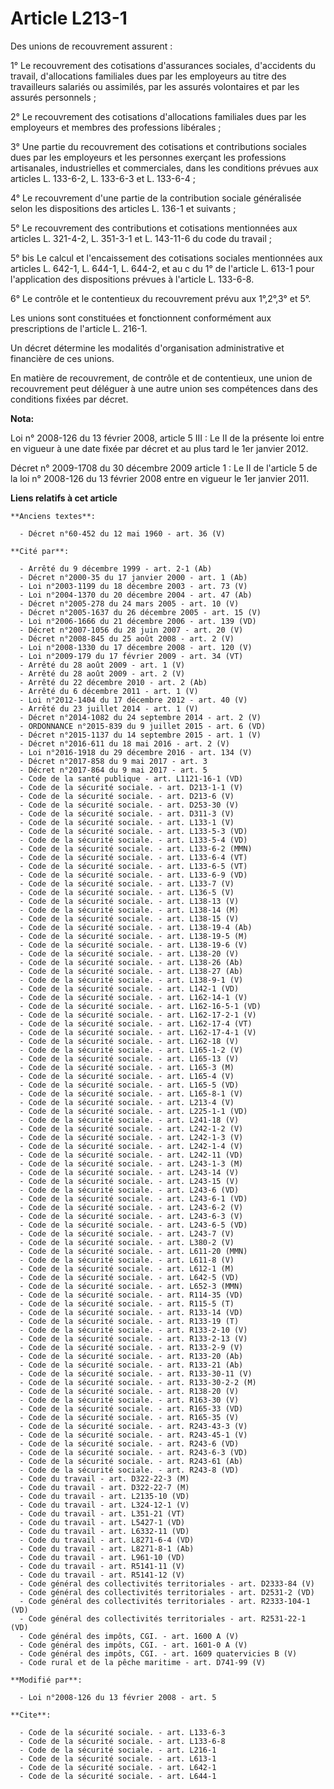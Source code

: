 # Article L213-1

Des unions de recouvrement assurent : 

1° Le recouvrement des cotisations d'assurances sociales, d'accidents du travail, d'allocations familiales dues par les
employeurs au titre des travailleurs salariés ou assimilés, par les assurés volontaires et par les assurés personnels ; 

2° Le recouvrement des cotisations d'allocations familiales dues par les employeurs et membres des professions libérales ; 

3° Une partie du recouvrement des cotisations et contributions sociales dues par les employeurs et les personnes exerçant les
professions artisanales, industrielles et commerciales, dans les conditions prévues aux articles L. 133-6-2, L. 133-6-3 et L.
133-6-4 ; 

4° Le recouvrement d'une partie de la contribution sociale généralisée selon les dispositions des articles L. 136-1 et
suivants ; 

5° Le recouvrement des contributions et cotisations mentionnées aux articles L. 321-4-2, L. 351-3-1 et L. 143-11-6 du code du
travail ; 

5° bis Le calcul et l'encaissement des cotisations sociales mentionnées aux articles L. 642-1, L. 644-1, L. 644-2, et au c du
1° de l'article L. 613-1 pour l'application des dispositions prévues à l'article L. 133-6-8.

6° Le contrôle et le contentieux du recouvrement prévu aux 1°,2°,3° et 5°. 

Les unions sont constituées et fonctionnent conformément aux prescriptions de l'article L. 216-1. 

Un décret détermine les modalités d'organisation administrative et financière de ces unions. 

En matière de recouvrement, de contrôle et de contentieux, une union de recouvrement peut déléguer à une autre union ses
compétences dans des conditions fixées par décret.

**Nota:**

Loi n° 2008-126 du 13 février 2008, article 5 III : Le II de la présente loi entre en vigueur à une date fixée par décret et
au plus tard le 1er janvier 2012.

Décret n° 2009-1708 du 30 décembre 2009 article 1 : Le II de l'article 5 de la loi n° 2008-126 du 13 février 2008 entre en
vigueur le 1er janvier 2011.

**Liens relatifs à cet article**

	**Anciens textes**:

	  - Décret n°60-452 du 12 mai 1960 - art. 36 (V)

	**Cité par**:

	  - Arrêté du 9 décembre 1999 - art. 2-1 (Ab)
	  - Décret n°2000-35 du 17 janvier 2000 - art. 1 (Ab)
	  - Loi n°2003-1199 du 18 décembre 2003 - art. 73 (V)
	  - Loi n°2004-1370 du 20 décembre 2004 - art. 47 (Ab)
	  - Décret n°2005-278 du 24 mars 2005 - art. 10 (V)
	  - Décret n°2005-1637 du 26 décembre 2005 - art. 15 (V)
	  - Loi n°2006-1666 du 21 décembre 2006 - art. 139 (VD)
	  - Décret n°2007-1056 du 28 juin 2007 - art. 20 (V)
	  - Décret n°2008-845 du 25 août 2008 - art. 2 (V)
	  - Loi n°2008-1330 du 17 décembre 2008 - art. 120 (V)
	  - Loi n°2009-179 du 17 février 2009 - art. 34 (VT)
	  - Arrêté du 28 août 2009 - art. 1 (V)
	  - Arrêté du 28 août 2009 - art. 2 (V)
	  - Arrêté du 22 décembre 2010 - art. 2 (Ab)
	  - Arrêté du 6 décembre 2011 - art. 1 (V)
	  - Loi n°2012-1404 du 17 décembre 2012 - art. 40 (V)
	  - Arrêté du 23 juillet 2014 - art. 1 (V)
	  - Décret n°2014-1082 du 24 septembre 2014 - art. 2 (V)
	  - ORDONNANCE n°2015-839 du 9 juillet 2015 - art. 6 (VD)
	  - Décret n°2015-1137 du 14 septembre 2015 - art. 1 (V)
	  - Décret n°2016-611 du 18 mai 2016 - art. 2 (V)
	  - Loi n°2016-1918 du 29 décembre 2016 - art. 134 (V)
	  - Décret n°2017-858 du 9 mai 2017 - art. 3
	  - Décret n°2017-864 du 9 mai 2017 - art. 5
	  - Code de la santé publique - art. L1121-16-1 (VD)
	  - Code de la sécurité sociale. - art. D213-1-1 (V)
	  - Code de la sécurité sociale. - art. D213-6 (V)
	  - Code de la sécurité sociale. - art. D253-30 (V)
	  - Code de la sécurité sociale. - art. D311-3 (V)
	  - Code de la sécurité sociale. - art. L133-1 (V)
	  - Code de la sécurité sociale. - art. L133-5-3 (VD)
	  - Code de la sécurité sociale. - art. L133-5-4 (VD)
	  - Code de la sécurité sociale. - art. L133-6-2 (MMN)
	  - Code de la sécurité sociale. - art. L133-6-4 (VT)
	  - Code de la sécurité sociale. - art. L133-6-5 (VT)
	  - Code de la sécurité sociale. - art. L133-6-9 (VD)
	  - Code de la sécurité sociale. - art. L133-7 (V)
	  - Code de la sécurité sociale. - art. L136-5 (V)
	  - Code de la sécurité sociale. - art. L138-13 (V)
	  - Code de la sécurité sociale. - art. L138-14 (M)
	  - Code de la sécurité sociale. - art. L138-15 (V)
	  - Code de la sécurité sociale. - art. L138-19-4 (Ab)
	  - Code de la sécurité sociale. - art. L138-19-5 (M)
	  - Code de la sécurité sociale. - art. L138-19-6 (V)
	  - Code de la sécurité sociale. - art. L138-20 (V)
	  - Code de la sécurité sociale. - art. L138-26 (Ab)
	  - Code de la sécurité sociale. - art. L138-27 (Ab)
	  - Code de la sécurité sociale. - art. L138-9-1 (V)
	  - Code de la sécurité sociale. - art. L142-1 (VD)
	  - Code de la sécurité sociale. - art. L162-14-1 (V)
	  - Code de la sécurité sociale. - art. L162-16-5-1 (VD)
	  - Code de la sécurité sociale. - art. L162-17-2-1 (V)
	  - Code de la sécurité sociale. - art. L162-17-4 (VT)
	  - Code de la sécurité sociale. - art. L162-17-4-1 (V)
	  - Code de la sécurité sociale. - art. L162-18 (V)
	  - Code de la sécurité sociale. - art. L165-1-2 (V)
	  - Code de la sécurité sociale. - art. L165-13 (V)
	  - Code de la sécurité sociale. - art. L165-3 (M)
	  - Code de la sécurité sociale. - art. L165-4 (V)
	  - Code de la sécurité sociale. - art. L165-5 (VD)
	  - Code de la sécurité sociale. - art. L165-8-1 (V)
	  - Code de la sécurité sociale. - art. L213-4 (V)
	  - Code de la sécurité sociale. - art. L225-1-1 (VD)
	  - Code de la sécurité sociale. - art. L241-18 (V)
	  - Code de la sécurité sociale. - art. L242-1-2 (V)
	  - Code de la sécurité sociale. - art. L242-1-3 (V)
	  - Code de la sécurité sociale. - art. L242-1-4 (V)
	  - Code de la sécurité sociale. - art. L242-11 (VD)
	  - Code de la sécurité sociale. - art. L243-1-3 (M)
	  - Code de la sécurité sociale. - art. L243-14 (V)
	  - Code de la sécurité sociale. - art. L243-15 (V)
	  - Code de la sécurité sociale. - art. L243-6 (VD)
	  - Code de la sécurité sociale. - art. L243-6-1 (VD)
	  - Code de la sécurité sociale. - art. L243-6-2 (V)
	  - Code de la sécurité sociale. - art. L243-6-3 (V)
	  - Code de la sécurité sociale. - art. L243-6-5 (VD)
	  - Code de la sécurité sociale. - art. L243-7 (V)
	  - Code de la sécurité sociale. - art. L380-2 (V)
	  - Code de la sécurité sociale. - art. L611-20 (MMN)
	  - Code de la sécurité sociale. - art. L611-8 (V)
	  - Code de la sécurité sociale. - art. L612-1 (M)
	  - Code de la sécurité sociale. - art. L642-5 (VD)
	  - Code de la sécurité sociale. - art. L652-3 (MMN)
	  - Code de la sécurité sociale. - art. R114-35 (VD)
	  - Code de la sécurité sociale. - art. R115-5 (T)
	  - Code de la sécurité sociale. - art. R133-14 (VD)
	  - Code de la sécurité sociale. - art. R133-19 (T)
	  - Code de la sécurité sociale. - art. R133-2-10 (V)
	  - Code de la sécurité sociale. - art. R133-2-13 (V)
	  - Code de la sécurité sociale. - art. R133-2-9 (V)
	  - Code de la sécurité sociale. - art. R133-20 (Ab)
	  - Code de la sécurité sociale. - art. R133-21 (Ab)
	  - Code de la sécurité sociale. - art. R133-30-11 (V)
	  - Code de la sécurité sociale. - art. R133-30-2-2 (M)
	  - Code de la sécurité sociale. - art. R138-20 (V)
	  - Code de la sécurité sociale. - art. R163-30 (V)
	  - Code de la sécurité sociale. - art. R165-33 (VD)
	  - Code de la sécurité sociale. - art. R165-35 (V)
	  - Code de la sécurité sociale. - art. R243-43-3 (V)
	  - Code de la sécurité sociale. - art. R243-45-1 (V)
	  - Code de la sécurité sociale. - art. R243-6 (VD)
	  - Code de la sécurité sociale. - art. R243-6-3 (VD)
	  - Code de la sécurité sociale. - art. R243-61 (Ab)
	  - Code de la sécurité sociale. - art. R243-8 (VD)
	  - Code du travail - art. D322-22-3 (M)
	  - Code du travail - art. D322-22-7 (M)
	  - Code du travail - art. L2135-10 (VD)
	  - Code du travail - art. L324-12-1 (V)
	  - Code du travail - art. L351-21 (VT)
	  - Code du travail - art. L5427-1 (VD)
	  - Code du travail - art. L6332-11 (VD)
	  - Code du travail - art. L8271-6-4 (VD)
	  - Code du travail - art. L8271-8-1 (Ab)
	  - Code du travail - art. L961-10 (VD)
	  - Code du travail - art. R5141-11 (V)
	  - Code du travail - art. R5141-12 (V)
	  - Code général des collectivités territoriales - art. D2333-84 (V)
	  - Code général des collectivités territoriales - art. D2531-2 (VD)
	  - Code général des collectivités territoriales - art. R2333-104-1 (VD)
	  - Code général des collectivités territoriales - art. R2531-22-1 (VD)
	  - Code général des impôts, CGI. - art. 1600 A (V)
	  - Code général des impôts, CGI. - art. 1601-0 A (V)
	  - Code général des impôts, CGI. - art. 1609 quatervicies B (V)
	  - Code rural et de la pêche maritime - art. D741-99 (V)

	**Modifié par**:

	  - Loi n°2008-126 du 13 février 2008 - art. 5

	**Cite**:

	  - Code de la sécurité sociale. - art. L133-6-3
	  - Code de la sécurité sociale. - art. L133-6-8
	  - Code de la sécurité sociale. - art. L216-1
	  - Code de la sécurité sociale. - art. L613-1
	  - Code de la sécurité sociale. - art. L642-1
	  - Code de la sécurité sociale. - art. L644-1
